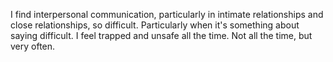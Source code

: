 ﻿I find interpersonal communication, particularly in intimate relationships and close relationships, so difficult.
Particularly when it's something about saying difficult.
I feel trapped and unsafe all the time.
Not all the time, but very often.
